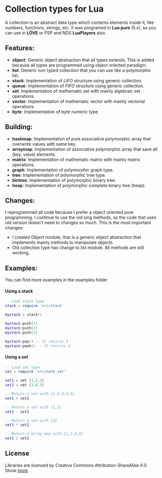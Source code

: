 # Collection types for Lua

A collection is an abstract data type which contents elements inside it, like numbers, functions, strings, etc. It was programed in **Lua pure** (5.x), so you can use in **LÖVE** or PSP and NDS **LuaPlayers** also.

## Features:

- **object**: Generic object abstraction that all types extends. This is added because all types are programmed using object oriented paradigm.
- **list**: Generic non typed collection that you can use like a polymorphic list.
- **stack**: Implementation of *LIFO* structure using generic collection.
- **queue**: Implementation of *FIFO* structure using generic collection.
- **set**: Implementation of mathematic set with mainly algebraic set operations.
- **vector**: Implementation of mathematic vector with mainly vectorial operations.
- **byte**: Implementation of byte numeric type

## Building:

- **hashmap**: Implementation of pure associative polymorphic array that overwrite values with same key.
- **arraymap**: Implementation of associative polymorphic array that save all (key, value) elements.
- **matrix**: Implementation of mathematic matrix with mainly matrix operations.
- **graph**: Implementation of polymorphic graph type.
- **tree**: Implementation of polymorphic tree type.
- **bintree**: Implementation of polymorphic binary tree.
- **heap**: Implementation of polymorphic complete binary tree (heap).

## Changes:

I reprogrammed all code because I prefer a object oriented pure programming. I continue to use the old sing methods, so the code that uses old version doesn't need to changes so much. This is the most important changes:

- I created Object module, that is a generic object abstraction that implements mainly methods to manipulate objects.
- Old collection type has change to list module. All methods are still working.

## Examples:

You can find more examples in the examples folder

#### Using a stack
```lua
-- Load stack type
stack = require 'src/stack'

mystack = stack()

mystack:push(1)
mystack:push(2)
mystack:push(3)

mystack:pop() -- It returns 3
mystack:peek() -- It returns 2
```

#### Using a set
```lua
-- Load set type
set = require 'src/math.set'

set1 = set {1,2,3}
set2 = set {3,4,5}

-- Return a set with {1,2,3,4,5}
set1 + set2

-- Return a set with {1,2}
set1 - set2

-- Return a set with {3}
set1 * set2

-- Return a array map with {1,2,4,5}
set1 / set2
```

## License
Libraries are licensed by Creative Commons Attribution-ShareAlike 4.0.
Show [more](http://creativecommons.org/licenses/by-sa/4.0/).
